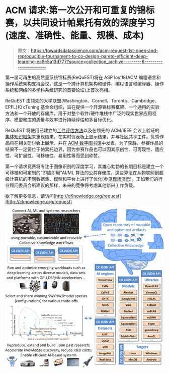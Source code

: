 # ACM 请求:第一次公开和可重复的锦标赛，以共同设计帕累托有效的深度学习(速度、准确性、能量、规模、成本)

> 原文：<https://towardsdatascience.com/acm-request-1st-open-and-reproducible-tournament-to-co-design-pareto-efficient-deep-learning-ea8e5a13d777?source=collection_archive---------6----------------------->

第一届可再生的高质量系统锦标赛(ReQuEST)将在 ASP los’18(ACM 编程语言和操作系统架构支持会议，这是一个跨计算机架构和硬件、编程语言和编译器、操作系统和网络的多学科系统研究的首要论坛)上首次亮相。

ReQuEST 由领先的大学联盟(Washington、Cornell、Toronto、Cambridge、EPFL)和 cTuning 基金会组织，旨在提供一个开源锦标赛框架、一个通用的实验方法和一个开放的存储库，用于对整个软件/硬件堆栈中广泛的现实世界应用程序、模型和库的质量与效率进行持续评估和多目标优化。

ReQuEST 将使用已建立的[工件评估方法](http://cTuning.org/ae)以及在领先的 ACM/IEEE 会议上验证的[集体知识框架](https://github.com/ctuning/ck)来重现结果，在实时仪表板上显示结果，并与社区共享工件。优秀作品将在相关研讨会上展示，并在 [ACM 数字图书馆](http://dl.acm.org)中发表。为了获胜，参赛作品的结果不一定要位于帕累托边界，因为参赛作品也可以因其原创性、可再现性、适应性、可扩展性、可移植性、易用性等而受到称赞。

第一个请求竞赛将专注于图像识别的深度学习，其雄心勃勃的长期目标是建立一个可移植和可定制的“即插即用”AI/ML 算法的公共存储库，这些算法在从物联网到超级计算机的不同数据集、模型和平台上进行了优化(参见[现场演示](http://cKnowledge.org/repo))。正如我们的行业顾问委员会所建议的那样，未来的竞争将考虑其他新兴工作负载。

欲了解更多信息，请访问[http://cKnowledge.org/request](http://cknowledge.org/request)

![](img/c6032a317a95fc44ece82ec5461b06c1.png)